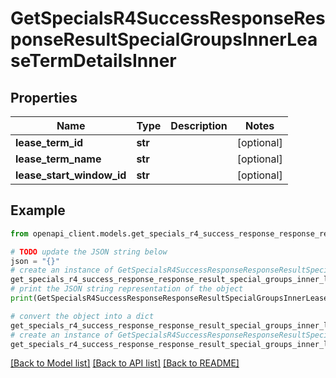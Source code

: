 # GetSpecialsR4SuccessResponseResponseResultSpecialGroupsInnerLeaseTermDetailsInner


## Properties

Name | Type | Description | Notes
------------ | ------------- | ------------- | -------------
**lease_term_id** | **str** |  | [optional] 
**lease_term_name** | **str** |  | [optional] 
**lease_start_window_id** | **str** |  | [optional] 

## Example

```python
from openapi_client.models.get_specials_r4_success_response_response_result_special_groups_inner_lease_term_details_inner import GetSpecialsR4SuccessResponseResponseResultSpecialGroupsInnerLeaseTermDetailsInner

# TODO update the JSON string below
json = "{}"
# create an instance of GetSpecialsR4SuccessResponseResponseResultSpecialGroupsInnerLeaseTermDetailsInner from a JSON string
get_specials_r4_success_response_response_result_special_groups_inner_lease_term_details_inner_instance = GetSpecialsR4SuccessResponseResponseResultSpecialGroupsInnerLeaseTermDetailsInner.from_json(json)
# print the JSON string representation of the object
print(GetSpecialsR4SuccessResponseResponseResultSpecialGroupsInnerLeaseTermDetailsInner.to_json())

# convert the object into a dict
get_specials_r4_success_response_response_result_special_groups_inner_lease_term_details_inner_dict = get_specials_r4_success_response_response_result_special_groups_inner_lease_term_details_inner_instance.to_dict()
# create an instance of GetSpecialsR4SuccessResponseResponseResultSpecialGroupsInnerLeaseTermDetailsInner from a dict
get_specials_r4_success_response_response_result_special_groups_inner_lease_term_details_inner_from_dict = GetSpecialsR4SuccessResponseResponseResultSpecialGroupsInnerLeaseTermDetailsInner.from_dict(get_specials_r4_success_response_response_result_special_groups_inner_lease_term_details_inner_dict)
```
[[Back to Model list]](../README.md#documentation-for-models) [[Back to API list]](../README.md#documentation-for-api-endpoints) [[Back to README]](../README.md)


